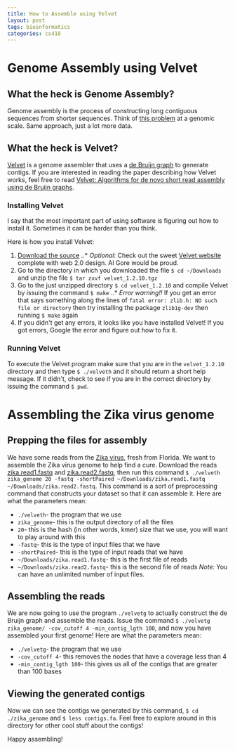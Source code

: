 ```yaml
---
title: How to Assemble using Velvet
layout: post
tags: bioinformatics
categories: cs418
---
```

# Genome Assembly using Velvet

## What the heck is Genome Assembly?

Genome assembly is the process of constructing long contiguous sequences from shorter sequences. Think of [this problem](http://rosalind.info/problems/ba3k/) at a genomic scale. Same approach, just a lot more data.

## What the heck is Velvet?

[Velvet](https://en.wikipedia.org/wiki/Velvet_assembler) is a genome assembler that uses a [de Bruijn graph](https://en.wikipedia.org/wiki/De_Bruijn_graph) to generate contigs. 
If you are interested in reading the paper describing how Velvet works, feel free to read [Velvet: Algorithms for de novo short read assembly using de Bruijn graphs](http://genome.cshlp.org/content/18/5/821.full).

### Installing Velvet

I say that the most important part of using software is figuring out how to install it. 
Sometimes it can be harder than you think.

Here is how you install Velvet:
1. [Download the source](http://www.ebi.ac.uk/~zerbino/velvet/velvet_1.2.10.tgz)
..* *Optional:* Check out the sweet [Velvet website](http://www.ebi.ac.uk/~zerbino/velvet/) complete with web 2.0 design. Al Gore would be proud.
2. Go to the directory in which you downloaded the file ```$ cd ~/Downloads``` and unzip the file ```$ tar zxvf velvet_1.2.10.tgz```
3. Go to the just unzipped directory ```$ cd velvet_1.2.10``` and compile Velvet by issuing the command ```$ make```
..* *Error warning!!* If you get an error that says something along the lines of ```fatal error: zlib.h: NO such file or directory``` then try installing the package ```zlib1g-dev``` then running ```$ make``` again
4. If you didn't get any errors, it looks like you have installed Velvet! If you got errors, Google the error and figure out how to fix it.

### Running Velvet

To execute the Velvet program make sure that you are in the ```velvet_1.2.10``` directory and then type ```$ ./velveth``` and it should return a short help message. If it didn't, check to see if you are in the correct directory by issuing the command ```$ pwd```.

# Assembling the Zika virus genome

## Prepping the files for assembly

We have some reads from the [Zika virus](https://www.cdc.gov/zika/), fresh from Florida. 
We want to assemble the Zika virus genome to help find a cure.
Download the reads [zika.read1.fastq](/public/cs418/zika.read1.fastq) and [zika.read2.fastq](/public/cs418/zika.read2.fastq), then run this command ```$ ./velveth zika_genome 20 -fastq -shortPaired ~/Downloads/zika.read1.fastq ~/Downloads/zika.read2.fastq```.
This command is a sort of preprocessing command that constructs your dataset so that it can assemble it.
Here are what the parameters mean:
* ```./velveth```- the program that we use
* ```zika_genome```- this is the output directory of all the files
* ```20```- this is the hash (in other words, kmer) size that we use, you will want to play around with this
* ```-fastq```- this is the type of input files that we have
* ```-shortPaired```- this is the type of input reads that we have
* ```~/Downloads/zika.read1.fastq```- this is the first file of reads
* ```~/Downloads/zika.read2.fastq```- this is the second file of reads
*Note:* You can have an unlimited number of input files.

## Assembling the reads

We are now going to use the program ```./velvetg``` to actually construct the de Bruijn graph and assemble the reads.
Issue the command ```$ ./velvetg zika_genome/ -cov_cutoff 4 -min_contig_lgth 100```, and now you have assembled your first genome!
Here are what the parameters mean:
* ```./velvetg```- the program that we use
* ```-cov_cutoff 4```- this removes the nodes that have a coverage less than 4
* ```-min_contig_lgth 100```- this gives us all of the contigs that are greater than 100 bases

## Viewing the generated contigs

Now we can see the contigs we generated by this command, ```$ cd ./zika_genome``` and ```$ less contigs.fa```. 
Feel free to explore around in this directory for other cool stuff about the contigs!

Happy assembling!
